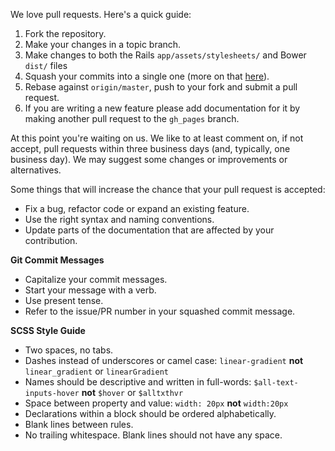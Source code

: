 We love pull requests. Here's a quick guide:

1. Fork the repository.
2. Make your changes in a topic branch.
3. Make changes to both the Rails `app/assets/stylesheets/` and Bower `dist/` files
4. Squash your commits into a single one (more on that [here](http://gitready.com/advanced/2009/02/10/squashing-commits-with-rebase.html)).
5. Rebase against `origin/master`, push to your fork and submit a pull request.
6. If you are writing a new feature please add documentation for it by making another pull request to the `gh_pages` branch.

At this point you're waiting on us. We like to at least comment on, if not
accept, pull requests within three business days (and, typically, one business
day). We may suggest some changes or improvements or alternatives.

Some things that will increase the chance that your pull request is accepted:

* Fix a bug, refactor code or expand an existing feature.
* Use the right syntax and naming conventions.
* Update parts of the documentation that are affected by your contribution.

**Git Commit Messages**

* Capitalize your commit messages.
* Start your message with a verb.
* Use present tense.
* Refer to the issue/PR number in your squashed commit message.

**SCSS Style Guide**

* Two spaces, no tabs.
* Dashes instead of underscores or camel case: `linear-gradient` **not** `linear_gradient` or `linearGradient`
* Names should be descriptive and written in full-words: `$all-text-inputs-hover` **not** `$hover` or `$alltxthvr`
* Space between property and value: `width: 20px` **not** `width:20px`
* Declarations within a block should be ordered alphabetically.
* Blank lines between rules.
* No trailing whitespace. Blank lines should not have any space.
